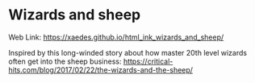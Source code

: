 # Wizards and sheep


Web Link: https://xaedes.github.io/html_ink_wizards_and_sheep/




Inspired by this long-winded story about how master 20th level wizards often get into the sheep business: https://critical-hits.com/blog/2017/02/22/the-wizards-and-the-sheep/
